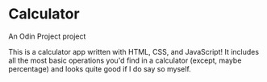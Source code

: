 # Calculator

An Odin Project project

This is a calculator app written with HTML, CSS, and JavaScript! It includes all the most basic operations you'd find in a calculator (except, maybe percentage) and looks quite good if I do say so myself.